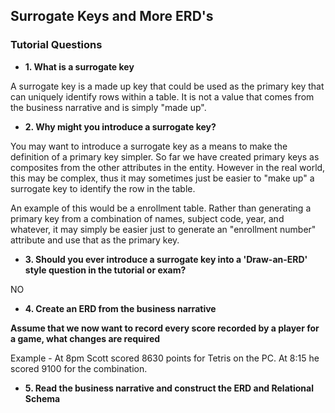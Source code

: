 ## Surrogate Keys and More ERD's

### Tutorial Questions

- **1. What is a surrogate key**

A surrogate key is a made up key that could be used as the primary key that can uniquely identify rows within a table. It is not a value that comes from the business narrative and is simply "made up".

- **2. Why might you introduce a surrogate key?**

You may want to introduce a surrogate key as a means to make the definition of a primary key simpler. So far we have created primary keys as composites from the other attributes in the entity. However in the real world, this may be complex, thus it may sometimes just be easier to "make up" a surrogate key to identify the row in the table.

An example of this would be a enrollment table. Rather than generating a primary key from a combination of names, subject code, year, and whatever, it may simply be easier just to generate an "enrollment number" attribute and use that as the primary key.

- **3. Should you ever introduce a surrogate key into a 'Draw-an-ERD' style question in the tutorial or exam?**

NO

- **4. Create an ERD from the business narrative**

**Assume that we now want to record every score recorded by a player for a game, what changes are required**

Example - At 8pm Scott scored 8630 points for Tetris on the PC. At 8:15 he scored 9100 for the combination.

- **5. Read the business narrative and construct the ERD and Relational Schema**

